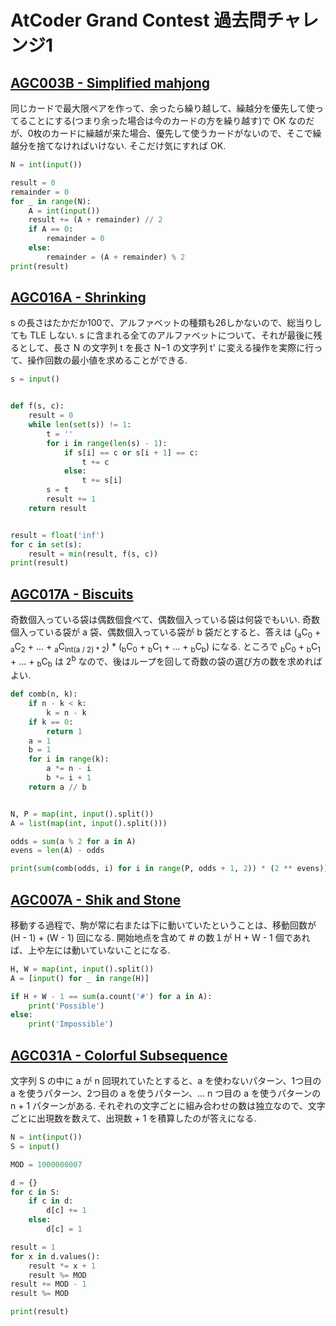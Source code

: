 # AtCoder Grand Contest 過去問チャレンジ1

## [AGC003B - Simplified mahjong](https://atcoder.jp/contests/agc003/tasks/agc003_b)

同じカードで最大限ペアを作って、余ったら繰り越して、繰越分を優先して使ってることにする(つまり余った場合は今のカードの方を繰り越す)で OK なのだが、0枚のカードに繰越が来た場合、優先して使うカードがないので、そこで繰越分を捨てなければいけない. そこだけ気にすれば OK.

```python
N = int(input())

result = 0
remainder = 0
for _ in range(N):
    A = int(input())
    result += (A + remainder) // 2
    if A == 0:
        remainder = 0
    else:
        remainder = (A + remainder) % 2
print(result)
```

## [AGC016A - Shrinking](https://atcoder.jp/contests/agc016/tasks/agc016_a)

s の長さはたかだか100で、アルファベットの種類も26しかないので、総当りしても TLE しない. s に含まれる全てのアルファベットについて、それが最後に残るとして、長さ N の文字列 t を長さ N−1 の文字列 t' に変える操作を実際に行って、操作回数の最小値を求めることができる.

```python
s = input()


def f(s, c):
    result = 0
    while len(set(s)) != 1:
        t = ''
        for i in range(len(s) - 1):
            if s[i] == c or s[i + 1] == c:
                t += c
            else:
                t += s[i]
        s = t
        result += 1
    return result


result = float('inf')
for c in set(s):
    result = min(result, f(s, c))
print(result)
```

## [AGC017A - Biscuits](https://atcoder.jp/contests/agc017/tasks/agc017_a)

奇数個入っている袋は偶数個食べて、偶数個入っている袋は何袋でもいい. 奇数個入っている袋が a 袋、偶数個入っている袋が b 袋だとすると、答えは (<sub>a</sub>C<sub>0</sub> + <sub>a</sub>C<sub>2</sub> + ... + <sub>a</sub>C<sub>int(a / 2) * 2</sub>) * (<sub>b</sub>C<sub>0</sub> + <sub>b</sub>C<sub>1</sub> + ... + <sub>b</sub>C<sub>b</sub>) になる. ところで <sub>b</sub>C<sub>0</sub> + <sub>b</sub>C<sub>1</sub> + ... + <sub>b</sub>C<sub>b</sub> は 2<sup>b</sup> なので、後はループを回して奇数の袋の選び方の数を求めればよい.

```python
def comb(n, k):
    if n - k < k:
        k = n - k
    if k == 0:
        return 1
    a = 1
    b = 1
    for i in range(k):
        a *= n - i
        b *= i + 1
    return a // b


N, P = map(int, input().split())
A = list(map(int, input().split()))

odds = sum(a % 2 for a in A)
evens = len(A) - odds

print(sum(comb(odds, i) for i in range(P, odds + 1, 2)) * (2 ** evens))
```

## [AGC007A - Shik and Stone](https://atcoder.jp/contests/agc007/tasks/agc007_a)

移動する過程で、駒が常に右または下に動いていたということは、移動回数が (H - 1) + (W - 1) 回になる. 開始地点を含めて # の数１が H + W - 1 個であれば、上や左には動いていないことになる.

```python
H, W = map(int, input().split())
A = [input() for _ in range(H)]

if H + W - 1 == sum(a.count('#') for a in A):
    print('Possible')
else:
    print('Impossible')
```

## [AGC031A - Colorful Subsequence](https://atcoder.jp/contests/agc031/tasks/agc031_a)

文字列 S の中に a が n 回現れていたとすると、a を使わないパターン、1つ目の a を使うパターン、2つ目の a を使うパターン、... n つ目の a を使うパターンの n + 1 パターンがある. それぞれの文字ごとに組み合わせの数は独立なので、文字ごとに出現数を数えて、出現数 + 1 を積算したのが答えになる.

```python
N = int(input())
S = input()

MOD = 1000000007

d = {}
for c in S:
    if c in d:
        d[c] += 1
    else:
        d[c] = 1

result = 1
for x in d.values():
    result *= x + 1
    result %= MOD
result += MOD - 1
result %= MOD

print(result)
```
